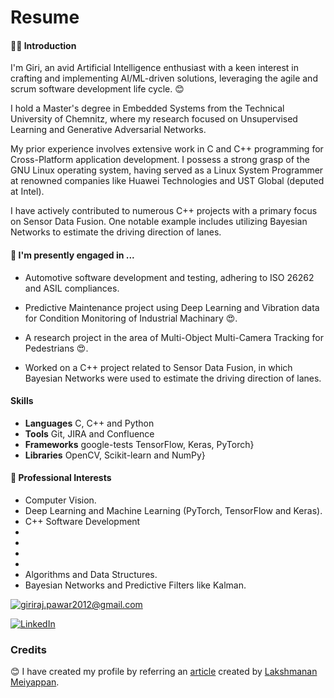 # Resume

#### 🧑‍🎓 Introduction
I'm Giri, an avid Artificial Intelligence enthusiast with a keen interest in crafting and implementing AI/ML-driven solutions, leveraging the agile and scrum software development life cycle. 😊

I hold a Master's degree in Embedded Systems from the Technical University of Chemnitz, where my research focused on Unsupervised Learning and Generative Adversarial Networks.

My prior experience involves extensive work in C and C++ programming for Cross-Platform application development. I possess a strong grasp of the GNU Linux operating system, having served as a Linux System Programmer at renowned companies like Huawei Technologies and UST Global (deputed at Intel). 

I have actively contributed to numerous C++ projects with a primary focus on Sensor Data Fusion. One notable example includes utilizing Bayesian Networks to estimate the driving direction of lanes.

#### 🔭 I'm presently engaged in ...
* Automotive software development and testing, adhering to ISO 26262 and ASIL compliances.

* Predictive Maintenance project using Deep Learning and Vibration data for Condition Monitoring of Industrial Machinary :heart_eyes:.

* A research project in the area of Multi-Object Multi-Camera Tracking for Pedestrians :heart_eyes:.

* Worked on a C++ project related to Sensor Data Fusion, in which Bayesian Networks were used to estimate the driving direction of lanes.

#### Skills

* **Languages** C, C++ and Python
* **Tools**  Git, JIRA and Confluence
* **Frameworks** google-tests TensorFlow, Keras, PyTorch}
* **Libraries** OpenCV, Scikit-learn and NumPy}

#### 🌱 Professional Interests
* Computer Vision.
* Deep Learning and Machine Learning (PyTorch, TensorFlow and Keras).
* C++ Software Development
* 
*
*
*
* Algorithms and Data Structures.
* Bayesian Networks and Predictive Filters like Kalman.
  
  
<!-- ![Overall Stats](https://github-readme-stats.vercel.app/api?username=rebelgiri&count_private=true&show_icons=true&hide=contribs) -->

<!-- [Top Langs](https://github-readme-stats.vercel.app/api/top-langs/?username=rebelgiri&layout=compact) -->


<a href="mailto:giriraj.pawar2012@gmail.com">![giriraj.pawar2012@gmail.com](https://img.shields.io/badge/Gmail-D14836?style=for-the-badge&logo=gmail&logoColor=white)</a>

<a href="https://www.linkedin.com/in/rebelgiri/">![LinkedIn](https://img.shields.io/badge/LinkedIn-0077B5?style=for-the-badge&logo=linkedin&logoColor=white)</a>


### Credits

:blush: I have created my profile by referring an [article](https://laxmena.com/posts/github-pofile-readme) created by [Lakshmanan Meiyappan](https://github.com/laxmena).

